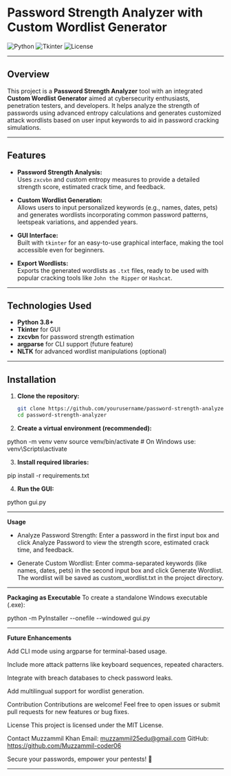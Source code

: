 # Password Strength Analyzer with Custom Wordlist Generator

![Python](https://img.shields.io/badge/Python-3.8%2B-blue)
![Tkinter](https://img.shields.io/badge/Tkinter-GUI-lightgrey)
![License](https://img.shields.io/badge/License-MIT-green)

---

## Overview

This project is a **Password Strength Analyzer** tool with an integrated **Custom Wordlist Generator** aimed at cybersecurity enthusiasts, penetration testers, and developers. It helps analyze the strength of passwords using advanced entropy calculations and generates customized attack wordlists based on user input keywords to aid in password cracking simulations.

---

## Features

- **Password Strength Analysis:**  
  Uses `zxcvbn` and custom entropy measures to provide a detailed strength score, estimated crack time, and feedback.

- **Custom Wordlist Generation:**  
  Allows users to input personalized keywords (e.g., names, dates, pets) and generates wordlists incorporating common password patterns, leetspeak variations, and appended years.

- **GUI Interface:**  
  Built with `tkinter` for an easy-to-use graphical interface, making the tool accessible even for beginners.

- **Export Wordlists:**  
  Exports the generated wordlists as `.txt` files, ready to be used with popular cracking tools like `John the Ripper` or `Hashcat`.

---

## Technologies Used

- **Python 3.8+**  
- **Tkinter** for GUI  
- **zxcvbn** for password strength estimation  
- **argparse** for CLI support (future feature)  
- **NLTK** for advanced wordlist manipulations (optional)  

--------------------------------------------------------------------------------------------------------------------------------------------------

## Installation

1. **Clone the repository:**

   ```bash
   git clone https://github.com/yourusername/password-strength-analyzer.git
   cd password-strength-analyzer

2. **Create a virtual environment (recommended):**

python -m venv venv
source venv/bin/activate   # On Windows use: venv\Scripts\activate

3. **Install required libraries:**

pip install -r requirements.txt

4. **Run the GUI:**

python gui.py

--------------------------------------------------------------------------------------------------------------------------------------------------
**Usage**
* Analyze Password Strength:
Enter a password in the first input box and click Analyze Password to view the strength score, estimated crack time, and feedback.

* Generate Custom Wordlist:
Enter comma-separated keywords (like names, dates, pets) in the second input box and click Generate Wordlist. The wordlist will be saved as custom_wordlist.txt in the project directory.

---

**Packaging as Executable**
To create a standalone Windows executable (.exe):

python -m PyInstaller --onefile --windowed gui.py

---

**Future Enhancements**

Add CLI mode using argparse for terminal-based usage.

Include more attack patterns like keyboard sequences, repeated characters.

Integrate with breach databases to check password leaks.

Add multilingual support for wordlist generation.

Contribution
Contributions are welcome! Feel free to open issues or submit pull requests for new features or bug fixes.

License
This project is licensed under the MIT License.

Contact
Muzzammil Khan
Email: muzzammil25edu@gmail.com
GitHub: https://github.com/Muzzammil-coder06

Secure your passwords, empower your pentests! 🔐

--------------------------------------------------------------------------------------------------------------------------------------------------


 
